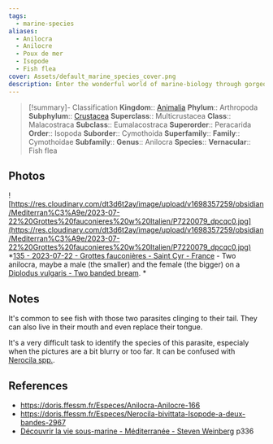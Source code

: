 ```yaml
---
tags:
  - marine-species
aliases:
  - Anilocra
  - Anilocre
  - Poux de mer
  - Isopode
  - Fish flea
cover: Assets/default_marine_species_cover.png
description: Enter the wonderful world of marine-biology through gorgeous underwater pictures of marine animals. Crustaceans are taxons that encompasses crabs, shrimps, lobsters, and other well known crustaceans (and sea food indeed).
---
```

> [!summary]- Classification
**Kingdom**:: [Animalia](Animalia.md)
**Phylum**:: Arthropoda
**Subphylum**:: [Crustacea](Crustacea.md)
**Superclass**:: Multicrustacea
**Class**:: Malacostraca
**Subclass**:: Eumalacostraca
**Superorder**:: Peracarida
**Order**:: Isopoda
**Suborder**:: Cymothoida
**Superfamily**::
**Family**:: Cymothoidae
**Subfamily**::
**Genus**:: Anilocra
**Species**::
**Vernacular**:: Fish flea

## Photos
![https://res.cloudinary.com/dt3d6t2ay/image/upload/v1698357259/obsidian/Mediterran%C3%A9e/2023-07-22%20Grottes%20fauconieres%20w%20Italien/P7220079_dpcqc0.jpg](https://res.cloudinary.com/dt3d6t2ay/image/upload/v1698357259/obsidian/Mediterran%C3%A9e/2023-07-22%20Grottes%20fauconieres%20w%20Italien/P7220079_dpcqc0.jpg)
*[135 - 2023-07-22 - Grottes fauconières - Saint Cyr - France](135%20-%202023-07-22%20-%20Grottes%20fauconières%20-%20Saint%20Cyr%20-%20France.md) - Two anilocra, maybe a male (the smaller) and the female (the bigger) on a [Diplodus vulgaris - Two banded bream](Diplodus%20vulgaris%20-%20Two%20banded%20bream.md). *

## Notes
It's common to see fish with those two parasites clinging to their tail. They can also live in their mouth and even replace their tongue. 

It's a very difficult task to identify the species of this parasite, especialy when the pictures are a bit blurry or too far. It can be confused with [Nerocila spp.](https://doris.ffessm.fr/Especes/Nerocila-bivittata-Isopode-a-deux-bandes-2967).
## References
- https://doris.ffessm.fr/Especes/Anilocra-Anilocre-166
- https://doris.ffessm.fr/Especes/Nerocila-bivittata-Isopode-a-deux-bandes-2967
- [Découvrir la vie sous-marine - Méditerranée - Steven Weinberg](Découvrir%20la%20vie%20sous-marine%20-%20Méditerranée%20-%20Steven%20Weinberg.md) p336